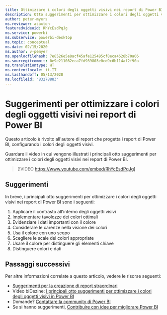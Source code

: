 ```yaml
---
title: Ottimizzare i colori degli oggetti visivi nei report di Power BI
description: Otto suggerimenti per ottimizzare i colori degli oggetti visivi nei report di Power BI, in Power BI Desktop o nel servizio Power BI.
author: peter-myers
ms.reviewer: asaxton
featuredvideoid: RhYcEsdPqJg
ms.service: powerbi
ms.subservice: powerbi-desktop
ms.topic: conceptual
ms.date: 02/15/2020
ms.author: v-pemyer
ms.openlocfilehash: 7e8526e5e8acf45afe125495cf8eca4628b70a06
ms.sourcegitcommit: 0e9e211082eca7fd939803e0cd9c6b114af2f90a
ms.translationtype: HT
ms.contentlocale: it-IT
ms.lasthandoff: 05/13/2020
ms.locfileid: "83278883"
---
```

# <a name="tips-to-optimize-visual-colors-in-power-bi-reports"></a>Suggerimenti per ottimizzare i colori degli oggetti visivi nei report di Power BI

Questo articolo è rivolto all'autore di report che progetta i report di Power BI, configurando i colori degli oggetti visivi.

Guardare il video in cui vengono illustrati i principali otto suggerimenti per ottimizzare i colori degli oggetti visivi nei report di Power BI.

> [!VIDEO https://www.youtube.com/embed/RhYcEsdPqJg]

## <a name="tips"></a>Suggerimenti

In breve, i principali otto suggerimenti per ottimizzare i colori degli oggetti visivi nei report di Power BI sono i seguenti:

1. Applicare il contrasto all'interno degli oggetti visivi
1. Implementare tavolozze dei colori ottimali
1. Evidenziare i dati importanti con il colore
1. Considerare le carenze nella visione dei colori
1. Usa il colore con uno scopo
1. Scegliere le scale dei colori appropriate
1. Usare il colore per distinguere gli elementi chiave
1. Distinguere colori e dati

## <a name="next-steps"></a>Passaggi successivi

Per altre informazioni correlate a questo articolo, vedere le risorse seguenti:

- [Suggerimenti per la creazione di report straordinari](../create-reports/desktop-tips-and-tricks-for-creating-reports.md)
- Video biDezine: [I principali otto suggerimenti per ottimizzare i colori degli oggetti visivi in Power BI](https://www.youtube.com/watch?v=RhYcEsdPqJg)
- Domande? [Contattare la community di Power BI](https://community.powerbi.com/)
- Se si hanno suggerimenti, [Contribuire con idee per migliorare Power BI](https://ideas.powerbi.com)

